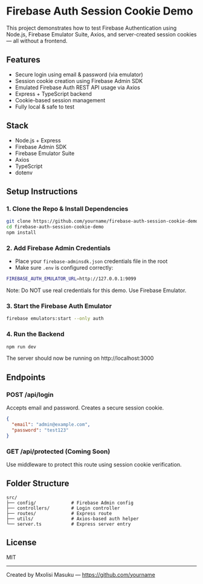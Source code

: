 # Firebase Auth Session Cookie Demo

This project demonstrates how to test Firebase Authentication using Node.js, Firebase Emulator Suite, Axios, and server-created session cookies — all without a frontend.

## Features

- Secure login using email & password (via emulator)
- Session cookie creation using Firebase Admin SDK
- Emulated Firebase Auth REST API usage via Axios
- Express + TypeScript backend
- Cookie-based session management
- Fully local & safe to test

## Stack

- Node.js + Express
- Firebase Admin SDK
- Firebase Emulator Suite
- Axios
- TypeScript
- dotenv

## Setup Instructions

### 1. Clone the Repo & Install Dependencies

```bash
git clone https://github.com/yourname/firebase-auth-session-cookie-demo.git
cd firebase-auth-session-cookie-demo
npm install
```

### 2. Add Firebase Admin Credentials

- Place your `firebase-adminsdk.json` credentials file in the root
- Make sure `.env` is configured correctly:

```bash
FIREBASE_AUTH_EMULATOR_URL=http://127.0.0.1:9099
```

Note: Do NOT use real credentials for this demo. Use Firebase Emulator.

### 3. Start the Firebase Auth Emulator

```bash
firebase emulators:start --only auth
```

### 4. Run the Backend

```bash
npm run dev
```

The server should now be running on http://localhost:3000

## Endpoints

### POST /api/login

Accepts email and password. Creates a secure session cookie.

```json
{
  "email": "admin@example.com",
  "password": "test123"
}
```

### GET /api/protected (Coming Soon)

Use middleware to protect this route using session cookie verification.

## Folder Structure

```
src/
├── config/             # Firebase Admin config
├── controllers/        # Login controller
├── routes/             # Express route
├── utils/              # Axios-based auth helper
└── server.ts           # Express server entry
```

## License

MIT

---

Created by Mxolisi Masuku — https://github.com/yourname
